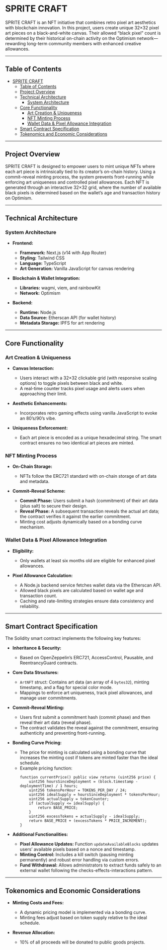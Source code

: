 
# SPRITE CRAFT

SPRITE CRAFT is an NFT initiative that combines retro pixel art aesthetics with blockchain innovation. In this project, users create unique 32×32 pixel art pieces on a black-and-white canvas. Their allowed “black pixel” count is determined by their historical on-chain activity on the Optimism network—rewarding long-term community members with enhanced creative allowances.

---

## Table of Contents

- [SPRITE CRAFT](#sprite-craft)
  - [Table of Contents](#table-of-contents)
  - [Project Overview](#project-overview)
  - [Technical Architecture](#technical-architecture)
    - [System Architecture](#system-architecture)
  - [Core Functionality](#core-functionality)
    - [Art Creation \& Uniqueness](#art-creation--uniqueness)
    - [NFT Minting Process](#nft-minting-process)
    - [Wallet Data \& Pixel Allowance Integration](#wallet-data--pixel-allowance-integration)
  - [Smart Contract Specification](#smart-contract-specification)
  - [Tokenomics and Economic Considerations](#tokenomics-and-economic-considerations)

---

## Project Overview

SPRITE CRAFT is designed to empower users to mint unique NFTs where each art piece is intrinsically tied to its creator’s on-chain history. Using a commit–reveal minting process, the system prevents front-running while enforcing art uniqueness and controlled pixel allowances. Each NFT is generated through an interactive 32×32 grid, where the number of available black pixels is determined based on the wallet’s age and transaction history on Optimism.

---

## Technical Architecture

### System Architecture

- **Frontend:**  
  - **Framework:** Next.js (v14 with App Router)  
  - **Styling:** Tailwind CSS  
  - **Language:** TypeScript  
  - **Art Generation:** Vanilla JavaScript for canvas rendering

- **Blockchain & Wallet Integration:**  
  - **Libraries:** wagmi, viem, and rainbowKit  
  - **Network:** Optimism

- **Backend:**  
  - **Runtime:** Node.js  
  - **Data Source:** Etherscan API (for wallet history)  
  - **Metadata Storage:** IPFS for art rendering

---

## Core Functionality

### Art Creation & Uniqueness

- **Canvas Interaction:**  
  - Users interact with a 32×32 clickable grid (with responsive scaling options) to toggle pixels between black and white.  
  - A real-time counter tracks pixel usage and alerts users when approaching their limit.

- **Aesthetic Enhancements:**  
  - Incorporates retro gaming effects using vanilla JavaScript to evoke an 80’s/90’s vibe.

- **Uniqueness Enforcement:**  
  - Each art piece is encoded as a unique hexadecimal string. The smart contract ensures no two identical art pieces are minted.

### NFT Minting Process

- **On-Chain Storage:**  
  - NFTs follow the ERC721 standard with on-chain storage of art data and metadata.
  
- **Commit–Reveal Scheme:**  
  - **Commit Phase:** Users submit a hash (commitment) of their art data (plus salt) to secure their design.
  - **Reveal Phase:** A subsequent transaction reveals the actual art data; the contract verifies it against the earlier commitment.
  - Minting cost adjusts dynamically based on a bonding curve mechanism.

### Wallet Data & Pixel Allowance Integration

- **Eligibility:**  
  - Only wallets at least six months old are eligible for enhanced pixel allowances.
  
- **Pixel Allowance Calculation:**  
  - A Node.js backend service fetches wallet data via the Etherscan API.
  - Allowed black pixels are calculated based on wallet age and transaction count.
  - Caching and rate-limiting strategies ensure data consistency and reliability.

---

## Smart Contract Specification

The Solidity smart contract implements the following key features:

- **Inheritance & Security:**  
  - Based on OpenZeppelin’s ERC721, AccessControl, Pausable, and ReentrancyGuard contracts.
  
- **Core Data Structures:**  
  - `ArtNFT` struct: Contains art data (an array of 4 `bytes32`), minting timestamp, and a flag for special color mode.
  - Mappings to enforce art uniqueness, track pixel allowances, and manage user commitments.

- **Commit–Reveal Minting:**  
  - Users first submit a commitment hash (commit phase) and then reveal their art data (reveal phase).  
  - The contract validates the reveal against the commitment, ensuring authenticity and preventing front-running.

- **Bonding Curve Pricing:**  
  - The price for minting is calculated using a bonding curve that increases the minting cost if tokens are minted faster than the ideal schedule.
  - Example pricing function:
    ```solidity
    function currentPrice() public view returns (uint256 price) {
        uint256 hoursSinceDeployment = (block.timestamp - deploymentTime) / 1 hours;
        uint256 tokensPerHour = TOKENS_PER_DAY / 24;
        uint256 idealSupply = hoursSinceDeployment * tokensPerHour;
        uint256 actualSupply = tokenCounter;
        if (actualSupply <= idealSupply) {
            return BASE_PRICE;
        }
        uint256 excessTokens = actualSupply - idealSupply;
        return BASE_PRICE + (excessTokens * PRICE_INCREMENT);
    }
    ```

- **Additional Functionalities:**  
  - **Pixel Allowance Updates:** Function `updateAvailableBlocks` updates users’ available pixels based on a nonce and timestamp.
  - **Minting Control:** Includes a kill switch (pausing minting permanently) and robust error handling via custom errors.
  - **Fund Withdrawal:** Allows administrators to extract funds safely to an external wallet following the checks-effects-interactions pattern.

---

## Tokenomics and Economic Considerations

- **Minting Costs and Fees:**  
  - A dynamic pricing model is implemented via a bonding curve.  
  - Minting fees adjust based on token supply relative to the ideal schedule.

- **Revenue Allocation:**  
  - 10% of all proceeds will be donated to public goods projects.



